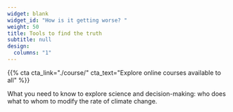 ```yaml
---
widget: blank
widget_id: "How is it getting worse? "
weight: 50
title: Tools to find the truth
subtitle: null
design:
  columns: "1"
---
```


{{% cta cta_link="./course/" cta_text="Explore online courses available to all" %}}

What you need to know to  explore science and decision-making:   who does what to whom to modify the rate of climate change.
